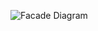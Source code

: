 ![Facade Diagram](https://github.com/LuisSCardoso/Bertoti/assets/112117985/0620d34e-b232-4fc5-88b1-58355971aa56)

